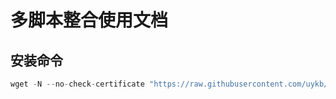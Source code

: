 # 多脚本整合使用文档
## 安装命令
```python
wget -N --no-check-certificate "https://raw.githubusercontent.com/uykb/lfx1848/master/diyvv.sh" && chmod +x v2ray-bbr-plus.sh && ./v2ray-bbr-plus.sh
```
